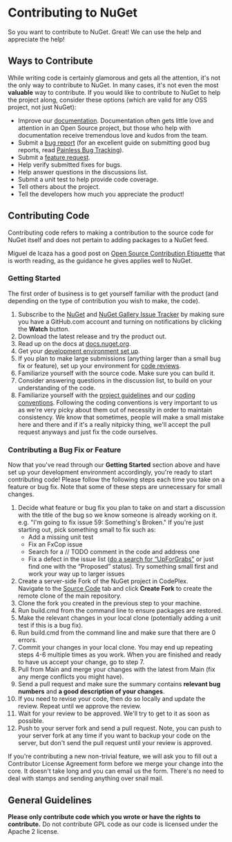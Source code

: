 <style type="text/css">
	#subnav-contribute a { color: black; }
</style>
# Contributing to NuGet

So you want to contribute to NuGet. Great! We can use the help and appreciate the help!

## Ways to Contribute

While writing code is certainly glamorous and gets all the attention, it's not the only way to contribute to NuGet. 
In many cases, it's not even the most **valuable** way to contribute. If you would like to contribute to NuGet to help the project along, consider these options (which are valid for any OSS project, not just NuGet):

* Improve our [documentation](Contributing-to-NuGet-Documentation). Documentation often gets little love and attention in an Open Source project, but those who help with documentation receive tremendous love and kudos from the team. 
* Submit a <a title="NuGet Issues" href="https://github.com/NuGet/Home/issues">bug report</a> (for an excellent guide on submitting good bug reports, read <a title="Painless Bug Tracking" href="http://www.joelonsoftware.com/articles/fog0000000029.html">Painless Bug Tracking</a>). 
* Submit a <a title="NuGet Issues" href="https://github.com/NuGet/Home/issues">feature request</a>. 
* Help verify submitted fixes for bugs. 
* Help answer questions in the discussions list. 
* Submit a unit test to help provide code coverage. 
* Tell others about the project. 
* Tell the developers how much you appreciate the product! 

## Contributing Code

<p class="info">Contributing code refers to making a contribution to the source code for NuGet itself and does not pertain to adding packages to a NuGet feed.</p>

Miguel de Icaza has a good post on [Open Source Contribution Etiquette](http://tirania.org/blog/archive/2010/Dec-31.html) that is worth reading, as the guidance he gives applies well to NuGet.

### Getting Started

The first order of business is to get yourself familiar with the product (and depending on the type of contribution you wish to make, the code).

1. Subscribe to the [NuGet](https://github.com/nuget/home/issues) and [NuGet Gallery Issue Tracker](https://github.com/nuget/NuGetGallery/issues) by making sure you have a GitHub.com account and turning on notifications by clicking the **Watch** button.
2. Download the latest release and try the product out. 
3. Read up on the docs at [docs.nuget.org](~/). 
4. Get your [development environment set up](Setting-up-the-NuGet-Development-Environment)</a>. 
5. If you plan to make large submissions (anything larger than a small bug fix or feature), set up your environment for [code reviews](http://nuget.codeplex.com/documentation?title=Code%20Reviews)</a>. 
6. Familiarize yourself with the source code. Make sure you can build it. 
7. Consider answering questions in the discussion list, to build on your understanding of the code. 
8. Familiarize yourself with the [project guidelines](Project-Contribution-Guidelines) and our [coding conventions](Coding-Guidelines). Following the coding conventions is very important to us as we're very picky about them out of necessity in order to maintain consistency. We know that sometimes, people will make a small mistake here and there and if it's a really nitpicky thing, we'll accept the pull request anyways and just fix the code ourselves. 

### Contributing a Bug Fix or Feature

Now that you've read through our **Getting Started** section above and have set up your development environment accordingly, you're ready to start contributing code! Please follow the following steps each time you take on a feature or bug fix. Note that some of these steps are unnecessary for small changes.

1. Decide what feature or bug fix you plan to take on and start a discussion with the title of the bug so we know someone is already working on it. e.g. "I'm going to fix issue 59: Something's Broken." If you're just starting out, pick something small to fix such as:
    * Add a missing unit test 
    * Fix an FxCop issue 
    * Search for a // TODO comment in the code and address one 
    * Fix a defect in the issue list (<a title="Up For Grabs" href="http://nuget.codeplex.com/workitem/list/advanced?keyword=UpForGrabs">do a search for &ldquo;UpForGrabs&rdquo;</a> or just find one with the &ldquo;Proposed&rdquo; status). Try something small first and work your way up to larger issues 
2. Create a server-side Fork of the NuGet project in CodePlex.  
Navigate to the <a title="NuGet Source Code Tab" href="http://nuget.codeplex.com/SourceControl/list/changesets">Source Code</a> tab and 
click **Create Fork** to create the remote clone of the main repository.
3. Clone the fork you created in the previous step to your machine. 
4. Run build.cmd from the command line to ensure packages are restored. 
5. Make the relevant changes in your local clone (potentially adding a unit test if this is a bug fix).
6. Run build.cmd from the command line and make sure that there are 0 errors. 
7. Commit your changes in your local clone. You may end up repeating steps 4-6 multiple times as you work. When you are finished and ready to have us accept 
your change, go to step 7. 
8. Pull from Main and merge your changes with the latest from Main (fix any merge conflicts you might have).
9. Send a pull request and make sure the summary contains **relevant bug numbers** and **a good description of your changes**.
10. If you need to revise your code, then do so locally and update the review. Repeat until we approve the review. 
11. Wait for your review to be approved. We'll try to get to it as soon as possible. 
12. Push to your server fork and send a pull request. Note, you can push to your server fork at any 
time if you want to backup your code on the server, but don't send the pull request until your review is approved.
 
<p class="info">If you're contributing a new non-trivial feature, we will ask you to fill out a Contributor License Agreement form before we merge your change into the core. It doesn't take long and you can email us the form. There's no need to deal with stamps and sending anything over snail mail.</p> 

## General Guidelines

**Please only contribute code which you wrote or have the rights to contribute.** Do not contribute GPL code as our code is licensed under the Apache 2 license.
